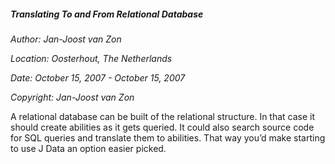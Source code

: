 ﻿##### ***Translating To and From Relational Database***
*Author: Jan-Joost van Zon*

*Location: Oosterhout, The Netherlands*

*Date: October 15, 2007 - October 15, 2007*

*Copyright: Jan-Joost van Zon*

A relational database can be built of the relational structure. In that case it should create abilities as it gets queried. It could also search source code for SQL queries and translate them to abilities. That way you’d make starting to use J Data an option easier picked.

